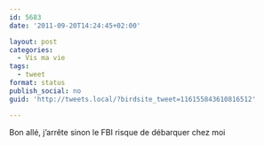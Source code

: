 ```yaml
---
id: 5683
date: '2011-09-20T14:24:45+02:00'

layout: post
categories:
  - Vis ma vie
tags:
  - tweet
format: status
publish_social: no
guid: 'http://tweets.local/?birdsite_tweet=116155843610816512'

---
```


Bon allé, j’arrête sinon le FBI risque de débarquer chez moi